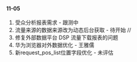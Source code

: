 #### 11-05
1. 受众分析报表需求 - 跟测中
2. 流量来源的数据来源改为动态后台获取 - 待开始
//
1. 修复外部数据平台 DSP 流量下载报表的问题
2. 华为浏览器对外数据优化 - 王雅儒
3. 新request_pos_list位置字段优化 - 未评估